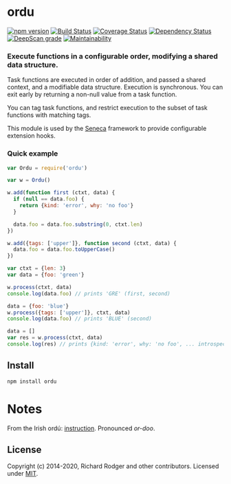 # ordu

[![npm version][npm-badge]][npm-url]
[![Build Status][travis-badge]][travis-url]
[![Coverage Status][coveralls-badge]][coveralls-url]
[![Dependency Status][david-badge]][david-url]
[![DeepScan grade](https://deepscan.io/api/teams/5016/projects/11434/branches/170370/badge/grade.svg)](https://deepscan.io/dashboard#view=project&tid=5016&pid=11434&bid=170370)
[![Maintainability](https://api.codeclimate.com/v1/badges/47fe47f0b317507cb120/maintainability)](https://codeclimate.com/github/rjrodger/ordu/maintainability)


### Execute functions in a configurable order, modifying a shared data structure.

Task functions are executed in order of addition, and passed a shared
context, and a modifiable data structure. Execution is
synchronous. You can exit early by returning a non-null value from a
task function.

You can tag task functions, and restrict execution to the subset of
task functions with matching tags.

This module is used by the [Seneca](http://senecajs.org) framework to
provide configurable extension hooks.


### Quick example

```js
var Ordu = require('ordu')

var w = Ordu()

w.add(function first (ctxt, data) {
  if (null == data.foo) {
    return {kind: 'error', why: 'no foo'}
  }

  data.foo = data.foo.substring(0, ctxt.len)
})

w.add({tags: ['upper']}, function second (ctxt, data) {
  data.foo = data.foo.toUpperCase()
})

var ctxt = {len: 3}
var data = {foo: 'green'}

w.process(ctxt, data)
console.log(data.foo) // prints 'GRE' (first, second)

data = {foo: 'blue'}
w.process({tags: ['upper']}, ctxt, data)
console.log(data.foo) // prints 'BLUE' (second)

data = []
var res = w.process(ctxt, data)
console.log(res) // prints {kind: 'error', why: 'no foo', ... introspection ...}
```



## Install

```sh
npm install ordu
```

# Notes

From the Irish ord&uacute;: [instruction](http://www.focloir.ie/en/dictionary/ei/instruction). Pronounced _or-doo_.


## License

Copyright (c) 2014-2020, Richard Rodger and other contributors.
Licensed under [MIT][].

[MIT]: ./LICENSE
[travis-badge]: https://travis-ci.org/rjrodger/ordu.svg
[travis-url]: https://travis-ci.org/rjrodger/ordu
[npm-badge]: https://img.shields.io/npm/v/ordu.svg
[npm-url]: https://npmjs.com/package/ordu
[david-badge]: https://david-dm.org/rjrodger/ordu.svg
[david-url]: https://david-dm.org/rjrodger/ordu
[coveralls-badge]: https://coveralls.io/repos/github/rjrodger/ordu/badge.svg?branch=master
[coveralls-url]: https://coveralls.io/github/rjrodger/ordu?branch=master
